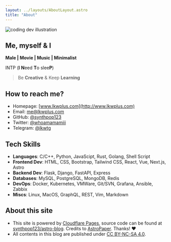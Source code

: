 ```yaml
---
layout: ../layouts/AboutLayout.astro
title: "About"
---
```


<div>
  <img src="/assets/dev.svg" class="sm:w-1/2 mx-auto" alt="coding dev illustration">
</div>

## Me, myself & I

**Male | Movie | Music | Minimalist**

INTP (**I** **N**eed **T**o slee**P**)

> Be **Creative** & Keep **Learning**

## How to reach me?

- Homepage: [www.lkwplus.com](http://www.lkwplus.com)
- Email: [me@lkwplus.com](mailto:me@lkwplus.com)
- GitHub: [@synthpop123](https://github.com/synthpop123)
- Twitter: [@whoamamamiii](https://twitter.com/whoamamamiii)
- Telegram: [@lkwtg](https://twitter.com/whoamamamiii)

## Tech Skills

- **Languages**: C/C++, Python, JavaScipt, Rust, Golang, Shell Script
- **Frontend Dev**: HTML, CSS, Bootstrap, Tailwind CSS, React, Vue, Next.js, Astro
- **Backend Dev**: Flask, Django, FastAPI, Express
- **Databases**: MySQL, PostgreSQL, MongoDB, Redis
- **DevOps**: Docker, Kubernetes, VMWare, Git/SVN, Grafana, Ansible, Zabbix
- **Miscs**: Linux, MacOS, GraphQL, REST, Vim, Markdown

## About this site

- This site is powered by [Cloudflare Pages](https://pages.cloudflare.com/), source code can be found at [synthpop123/astro-blog](https://github.com/synthpop123/astro-blog). Credits to [AstroPaper](https://github.com/satnaing/astro-paper#readme). Thanks! ♥
- All contents in this blog are published under [CC BY-NC-SA 4.0](https://creativecommons.org/licenses/by-nc-sa/4.0/).
